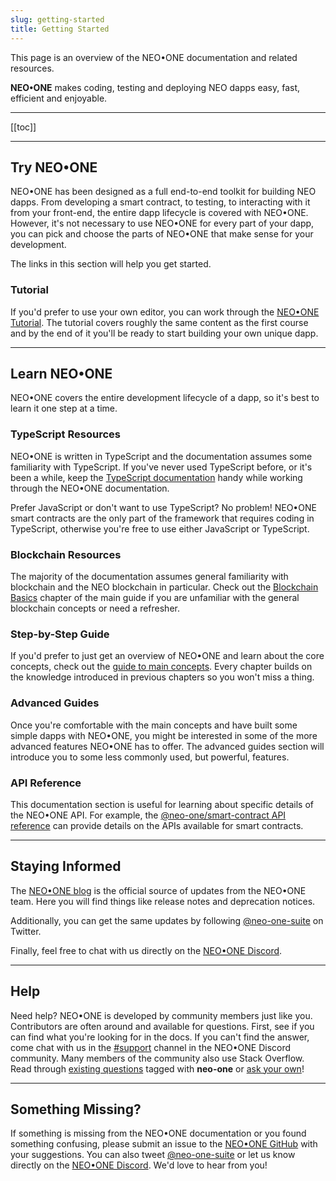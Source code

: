 ```yaml
---
slug: getting-started
title: Getting Started
---
```


This page is an overview of the NEO•ONE documentation and related resources.

**NEO•ONE** makes coding, testing and deploying NEO dapps easy, fast, efficient and enjoyable.

---

[[toc]]

---

## Try NEO•ONE

NEO•ONE has been designed as a full end-to-end toolkit for building NEO dapps. From developing a smart contract, to testing, to interacting with it from your front-end, the entire dapp lifecycle is covered with NEO•ONE. However, it's not necessary to use NEO•ONE for every part of your dapp, you can pick and choose the parts of NEO•ONE that make sense for your development.

The links in this section will help you get started.

### Tutorial

If you'd prefer to use your own editor, you can work through the [NEO•ONE Tutorial](/tutorial). The tutorial covers roughly the same content as the first course and by the end of it you'll be ready to start building your own unique dapp.

---

## Learn NEO•ONE

NEO•ONE covers the entire development lifecycle of a dapp, so it's best to learn it one step at a time.

### TypeScript Resources

NEO•ONE is written in TypeScript and the documentation assumes some familiarity with TypeScript. If you've never used TypeScript before, or it's been a while, keep the [TypeScript documentation](https://www.typescriptlang.org/docs/handbook/basic-types.html) handy while working through the NEO•ONE documentation.

Prefer JavaScript or don't want to use TypeScript? No problem! NEO•ONE smart contracts are the only part of the framework that requires coding in TypeScript, otherwise you're free to use either JavaScript or TypeScript.

### Blockchain Resources

The majority of the documentation assumes general familiarity with blockchain and the NEO blockchain in particular. Check out the [Blockchain Basics](/docs/blockchain-basics) chapter of the main guide if you are unfamiliar with the general blockchain concepts or need a refresher.

### Step-by-Step Guide

If you'd prefer to just get an overview of NEO•ONE and learn about the core concepts, check out the [guide to main concepts](/docs/hello-world). Every chapter builds on the knowledge introduced in previous chapters so you won't miss a thing.

### Advanced Guides

Once you're comfortable with the main concepts and have built some simple dapps with NEO•ONE, you might be interested in some of the more advanced features NEO•ONE has to offer. The advanced guides section will introduce you to some less commonly used, but powerful, features.

### API Reference

This documentation section is useful for learning about specific details of the NEO•ONE API. For example, the [@neo-one/smart-contract API reference](/reference/@neo-one/smart-contract) can provide details on the APIs available for smart contracts.

---

## Staying Informed

The [NEO•ONE blog](/blog) is the official source of updates from the NEO•ONE team. Here you will find things like release notes and deprecation notices.

Additionally, you can get the same updates by following [@neo-one-suite](https://twitter.com/neo_one_suite) on Twitter.

Finally, feel free to chat with us directly on the [NEO•ONE Discord](https://discord.gg/S86PqDE).

---

## Help

Need help? NEO•ONE is developed by community members just like you. Contributors are often around and available for questions. First, see if you can find what you're looking for in the docs. If you can't find the answer, come chat with us in the [#support](https://discord.gg/S86PqDE) channel in the NEO•ONE Discord community. Many members of the community also use Stack Overflow. Read through [existing questions](https://stackoverflow.com/questions/tagged/neo-one) tagged with **neo-one** or [ask your own](https://stackoverflow.com/questions/ask)!

---

## Something Missing?

If something is missing from the NEO•ONE documentation or you found something confusing, please submit an issue to the [NEO•ONE GitHub](https://github.com/neo-one-suite/neo-one) with your suggestions. You can also tweet [@neo-one-suite](https://twitter.com/neo_one_suite) or let us know directly on the [NEO•ONE Discord](https://discord.gg/S86PqDE). We'd love to hear from you!
